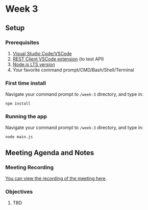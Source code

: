 # Week 3

## Setup

### Prerequisites

1. [Visual Studio Code/VSCode](https://code.visualstudio.com/)
1. [REST Client VSCode extension](https://marketplace.visualstudio.com/items?itemName=humao.rest-client) (to test API)
1. [Node.js LTS version](https://nodejs.org/en/download/)
1. Your favorite command prompt/CMD/Bash/Shell/Terminal


### First time install

Navigate your command prompt to `/week-3` directory, and type in:

```shell
npm install
```

### Running the app

Navigate your command prompt to `/week-3` directory, and type in:

```shell
node main.js
```

## Meeting Agenda and Notes

### Meeting Recording

[You can view the recording of the meeting here](https://staging.fxmediawebapp.com/training/react-and-node/study-node-and-react--week-3.mp4).

### Objectives

1. TBD

